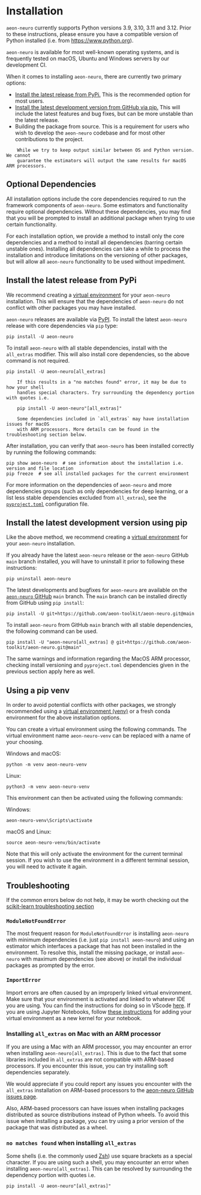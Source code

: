 # Installation

`aeon-neuro` currently supports Python versions 3.9, 3.10, 3.11 and 3.12. Prior to these
instructions, please ensure you have a compatible version of Python installed
(i.e. from https://www.python.org).

`aeon-neuro` is available for most well-known operating systems, and is frequently tested
on macOS, Ubuntu and Windows servers by our development CI.

When it comes to installing `aeon-neuro`, there are currently two primary options:
- [Install the latest release from PyPi.](#Install-the-latest-release-from-PyPi)
This is the recommended option for most users.
- [Install the latest development version from GitHub via pip.](#Install-the-latest-development-version-using-pip)
This will include the latest features and bug fixes, but can be more unstable than the
latest release.
- Building the package from source. This is a requirement for users who wish to
develop the `aeon-neuro` codebase and for most other contributions to the project.

```{note}
    While we try to keep output similar between OS and Python version. We cannot
    guarantee the estimators will output the same results for macOS ARM processors.
```

## Optional Dependencies

All installation options include the core dependencies required to run the framework
components of `aeon-neuro`. Some estimators and functionality require optional dependencies.
Without these dependencies, you may find that you will be prompted to install an
additional package when trying to use certain functionality.

For each installation option, we provide a method to install only the core dependencies
and a method to install all dependencies (barring certain unstable ones). Installing
all dependencies can take a while to process the installation and introduce limitations
on the versioning of other packages, but will allow all `aeon-neuro` functionality to be used
without impediment.

## Install the latest release from PyPi

We recommend creating a [virtual environment](#Using-a-pip-venv) for your `aeon-neuro`
installation. This will ensure that the dependencies of `aeon-neuro` do not conflict with
other packages you may have installed.

`aeon-neuro` releases are available via [PyPI](https://pypi.org/project/aeon-neuro/). To install
the latest `aeon-neuro` release with core dependencies via `pip` type:

```{code-block} powershell
pip install -U aeon-neuro
```

To install `aeon-neuro` with all stable dependencies, install with the `all_extras`
modifier. This will also install core dependencies, so the above command is not
required.

```{code-block} powershell
pip install -U aeon-neuro[all_extras]
```

```{note}
    If this results in a "no matches found" error, it may be due to how your shell
    handles special characters. Try surrounding the dependency portion with quotes i.e.

    pip install -U aeon-neuro"[all_extras]"
```

```{warning}
    Some dependencies included in `all_extras` may have installation issues for macOS
    with ARM processors. More details can be found in the troubleshooting section below.
```

After installation, you can verify that `aeon-neuro` has been installed correctly by
running the following commands:

```{code-block} powershell
pip show aeon-neuro  # see information about the installation i.e. version and file location
pip freeze  # see all installed packages for the current environment
```

For more information on the dependencies of `aeon-neuro` and more dependencies groups (such
as only dependencies for deep learning, or a list less stable dependencies excluded
from `all_extras`), see the
[`pyproject.toml`](https://github.com/aeon-toolkit/aeon-neuro/blob/main/pyproject.toml)
configuration file.

## Install the latest development version using pip

Like the above method, we recommend creating a [virtual environment](#Using-a-pip-venv)
for your `aeon-neuro` installation.

If you already have the latest `aeon-neuro` release or the `aeon-neuro` GitHub `main` branch
installed, you will have to uninstall it prior to following these instructions:

```{code-block} powershell
pip uninstall aeon-neuro
```

The latest developments and bugfixes for `aeon-neuro` are available on the [`aeon-neuro`
GitHub](https://github.com/aeon-toolkit/aeon-neuro) `main` branch. The `main` branch can be
installed directly from GitHub using `pip install`:

```{code-block} powershell
pip install -U git+https://github.com/aeon-toolkit/aeon-neuro.git@main
```

To install `aeon-neuro` from GitHub `main` branch with all stable dependencies, the following
command can be used.

```{code-block} powershell
pip install -U "aeon-neuro[all_extras] @ git+https://github.com/aeon-toolkit/aeon-neuro.git@main"
```

The same warnings and information regarding the MacOS ARM processor,
checking install versioning and `pyproject.toml` dependencies given in the previous
section apply here as well.

## Using a pip venv

In order to avoid potential conflicts with other packages, we strongly recommended
using a [virtual environment (venv)](https://packaging.python.org/en/latest/guides/installing-using-pip-and-virtual-environments/)
or a fresh conda environment for the above installation options.

You can create a virtual environment using the following commands. The virtual
environment name `aeon-neuro-venv` can be replaced with a name of your choosing.

Windows and macOS:
```{code-block} powershell
python -m venv aeon-neuro-venv
```
Linux:
```{code-block} powershell
python3 -m venv aeon-neuro-venv
```

This environment can then be activated using the following commands:

Windows:
```{code-block} powershell
aeon-neuro-venv\Scripts\activate
```
macOS and Linux:
```{code-block} powershell
source aeon-neuro-venv/bin/activate
```

Note that this will only activate the environment for the current terminal session.
If you wish to use the environment in a different terminal session, you will need to
activate it again.

## Troubleshooting

If the common errors below do not help, it may be worth checking out the [scikit-learn
troubleshooting section](https://scikit-learn.org/stable/install.html#troubleshooting)

### `ModuleNotFoundError`

The most frequent reason for `ModuleNotFoundError` is installing `aeon-neuro` with
minimum dependencies (i.e. just `pip install aeon-neuro`) and using an estimator which
interfaces a package that has not been installed in the environment. To resolve this,
install the missing package, or install `aeon-neuro` with maximum dependencies (see above)
or install the individual packages as prompted by the error.

### `ImportError`

Import errors are often caused by an improperly linked virtual environment. Make sure
that your environment is activated and linked to whatever IDE you are using. You can
find the instructions for doing so in VScode
[here](https://code.visualstudio.com/docs/python/environments). If you are using
Jupyter Notebooks, follow
[these instructions](https://janakiev.com/blog/jupyter-virtual-envs/) for adding your
virtual environment as a new kernel for your notebook.

### Installing `all_extras` on Mac with an ARM processor

If you are using a Mac with an ARM processor, you may encounter an error when installing
`aeon-neuro[all_extras]`. This is due to the fact that some libraries included in `all_extras`
are not compatible with ARM-based processors. If you encounter this issue, you can try
installing soft dependencies separately.

We would appreciate if you could report any issues you encounter with the `all_extras`
installation on ARM-based processors to the [aeon-neuro GitHub issues page](https://github.com/aeon-toolkit/aeon-neuro/issues).

Also, ARM-based processors can have issues when installing packages distributed as
source distributions instead of Python wheels. To avoid this issue when installing a
package, you can try using a prior version of the package that was distributed as a wheel.

### `no matches found` when installing `all_extras`

Some shells (i.e. the commonly used [Zsh](https://en.wikipedia.org/wiki/Z_shell)) use
square brackets as a special character. If you are using such a shell, you may
encounter an error when installing `aeon-neuro[all_extras]`. This can be resolved by
surrounding the dependency portion with quotes i.e.

```{code-block} powershell
pip install -U aeon-neuro"[all_extras]"
```
